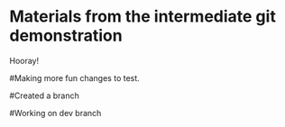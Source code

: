 # Materials from the intermediate git demonstration

Hooray!

#Making more fun changes to test.

#Created a branch

#Working on dev branch